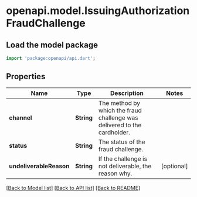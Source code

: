 # openapi.model.IssuingAuthorizationFraudChallenge

## Load the model package
```dart
import 'package:openapi/api.dart';
```

## Properties
Name | Type | Description | Notes
------------ | ------------- | ------------- | -------------
**channel** | **String** | The method by which the fraud challenge was delivered to the cardholder. | 
**status** | **String** | The status of the fraud challenge. | 
**undeliverableReason** | **String** | If the challenge is not deliverable, the reason why. | [optional] 

[[Back to Model list]](../README.md#documentation-for-models) [[Back to API list]](../README.md#documentation-for-api-endpoints) [[Back to README]](../README.md)


